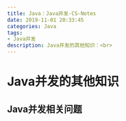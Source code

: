 ```yaml
---
title: Java：Java并发-CS-Notes
date: 2019-11-01 20:33:45
categories: Java
tags: 
- Java并发
description: Java并发的其他知识：<br>
---
```


# Java并发的其他知识

## Java并发相关问题
